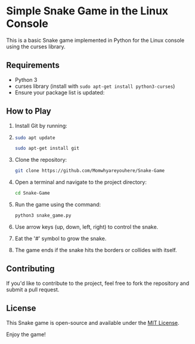 # Simple Snake Game in the Linux Console

This is a basic Snake game implemented in Python for the Linux console using the curses library.

## Requirements

- Python 3
- curses library (install with `sudo apt-get install python3-curses`)
- Ensure your package list is updated:

## How to Play

1. Install Git by running:

2. ```bash
   sudo apt update
   ```

    ```bash
    sudo apt-get install git
    ```

3. Clone the repository:

    ```bash
    git clone https://github.com/Momwhyareyouhere/Snake-Game
    ```

4. Open a terminal and navigate to the project directory:

    ```bash
    cd Snake-Game
    ```

5. Run the game using the command:

    ```bash
    python3 snake_game.py
    ```

6. Use arrow keys (up, down, left, right) to control the snake.
7. Eat the '#' symbol to grow the snake.
8. The game ends if the snake hits the borders or collides with itself.

## Contributing

If you'd like to contribute to the project, feel free to fork the repository and submit a pull request.

## License

This Snake game is open-source and available under the [MIT License](LICENSE).

Enjoy the game!
